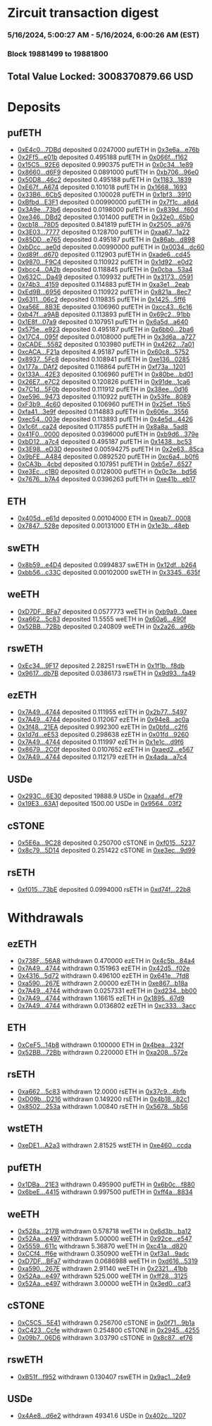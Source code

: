 # Zircuit transaction digest
### 5/16/2024, 5:00:27 AM - 5/16/2024, 6:00:26 AM (EST)
### Block 19881499 to 19881800

## Total Value Locked: 3008370879.66 USD

# Deposits
## pufETH
- [0xE4c0...7DBd](https://etherscan.io/address/0xE4c0751fEb789df5FeB43834d45733487a897DBd) deposited 0.0247000 pufETH in [0x3e6a...e76b](https://etherscan.io/tx/0xE4c0751fEb789df5FeB43834d45733487a897DBd)
- [0x2Ff5...e01b](https://etherscan.io/address/0x2Ff59C19e724500220cAABAE762DA5372f20e01b) deposited 0.495188 pufETH in [0x066f...f162](https://etherscan.io/tx/0x2Ff59C19e724500220cAABAE762DA5372f20e01b)
- [0x15C5...92E6](https://etherscan.io/address/0x15C5a6A17B9d91b723677c82378c7E4662a992E6) deposited 0.990375 pufETH in [0x0c34...1e89](https://etherscan.io/tx/0x15C5a6A17B9d91b723677c82378c7E4662a992E6)
- [0x8660...d6F9](https://etherscan.io/address/0x8660270288a58847F9eD3E24224966BcfD06d6F9) deposited 0.0891000 pufETH in [0xb706...96e0](https://etherscan.io/tx/0x8660270288a58847F9eD3E24224966BcfD06d6F9)
- [0x50D8...46c2](https://etherscan.io/address/0x50D833662577D696d46869B856410963Fb2746c2) deposited 0.495188 pufETH in [0x1183...1839](https://etherscan.io/tx/0x50D833662577D696d46869B856410963Fb2746c2)
- [0xE67f...A674](https://etherscan.io/address/0xE67f511aCf916b8cC464F78C3916286C20efA674) deposited 0.101018 pufETH in [0x1668...1693](https://etherscan.io/tx/0xE67f511aCf916b8cC464F78C3916286C20efA674)
- [0x33B6...6Cb5](https://etherscan.io/address/0x33B6Db7704c3F70EEC7b80Ce7Af0C78591306Cb5) deposited 0.100028 pufETH in [0x1bf3...3910](https://etherscan.io/tx/0x33B6Db7704c3F70EEC7b80Ce7Af0C78591306Cb5)
- [0xBfbd...E3F1](https://etherscan.io/address/0xBfbd8b698b8fe658debBde8ff45d2d1D7b08E3F1) deposited 0.00990000 pufETH in [0x7f1c...a8d4](https://etherscan.io/tx/0xBfbd8b698b8fe658debBde8ff45d2d1D7b08E3F1)
- [0x3A9e...73b6](https://etherscan.io/address/0x3A9e7d956FF96d065e7D42716919aaaD33cb73b6) deposited 0.0198000 pufETH in [0x839d...f60d](https://etherscan.io/tx/0x3A9e7d956FF96d065e7D42716919aaaD33cb73b6)
- [0xe346...DBd2](https://etherscan.io/address/0xe346F9D27cdf1146A5d4BbCC9C4E39C180b1DBd2) deposited 0.101400 pufETH in [0x32e0...65b0](https://etherscan.io/tx/0xe346F9D27cdf1146A5d4BbCC9C4E39C180b1DBd2)
- [0xcb18...78D5](https://etherscan.io/address/0xcb1863705098a404dD19f546541dA6a740D278D5) deposited 0.841819 pufETH in [0x2505...a976](https://etherscan.io/tx/0xcb1863705098a404dD19f546541dA6a740D278D5)
- [0x3E03...7777](https://etherscan.io/address/0x3E03819123cC6E06dE9692C2bD71Da5aFD777777) deposited 0.128700 pufETH in [0xaa67...1a22](https://etherscan.io/tx/0x3E03819123cC6E06dE9692C2bD71Da5aFD777777)
- [0x85DD...e765](https://etherscan.io/address/0x85DDD7EEDFc5E8dFae3CeadB934E8E500a47e765) deposited 0.495187 pufETH in [0x86ab...d898](https://etherscan.io/tx/0x85DDD7EEDFc5E8dFae3CeadB934E8E500a47e765)
- [0xbDcc...ae0d](https://etherscan.io/address/0xbDcc0c2eF5b5107192058A258DFf8aCf1D98ae0d) deposited 0.00990000 pufETH in [0x0034...dc60](https://etherscan.io/tx/0xbDcc0c2eF5b5107192058A258DFf8aCf1D98ae0d)
- [0xd89f...d670](https://etherscan.io/address/0xd89f40Bf2D437f5832dBb424AE2fc7069449d670) deposited 0.112903 pufETH in [0xade6...cd45](https://etherscan.io/tx/0xd89f40Bf2D437f5832dBb424AE2fc7069449d670)
- [0x9870...F9C4](https://etherscan.io/address/0x9870D0A45565aaA13CF1fB4f36D44A49095BF9C4) deposited 0.110922 pufETH in [0x1d92...e0d2](https://etherscan.io/tx/0x9870D0A45565aaA13CF1fB4f36D44A49095BF9C4)
- [0xbcc4...0A2b](https://etherscan.io/address/0xbcc4D0d2d5cb714a0080371d9200952d76ee0A2b) deposited 0.118845 pufETH in [0x0cba...53a4](https://etherscan.io/tx/0xbcc4D0d2d5cb714a0080371d9200952d76ee0A2b)
- [0x632C...Da49](https://etherscan.io/address/0x632C54Ed64679535042ae44BFfe97dF7B1D0Da49) deposited 0.109932 pufETH in [0x3173...0591](https://etherscan.io/tx/0x632C54Ed64679535042ae44BFfe97dF7B1D0Da49)
- [0x74b3...4159](https://etherscan.io/address/0x74b3c25486c769682483b41652A2084c4b754159) deposited 0.114883 pufETH in [0xa3e1...2eab](https://etherscan.io/tx/0x74b3c25486c769682483b41652A2084c4b754159)
- [0xEd9B...6956](https://etherscan.io/address/0xEd9B4890C7e05eb069F7ee23F245C5bd1BC36956) deposited 0.110922 pufETH in [0x821a...8ec7](https://etherscan.io/tx/0xEd9B4890C7e05eb069F7ee23F245C5bd1BC36956)
- [0x6311...06c2](https://etherscan.io/address/0x631153B105F6d2a88408c606bdB97d759C1006c2) deposited 0.119835 pufETH in [0x1425...5ff6](https://etherscan.io/tx/0x631153B105F6d2a88408c606bdB97d759C1006c2)
- [0xa56E...8B3E](https://etherscan.io/address/0xa56EE76B0a0D6D47722e0aFfb1CF95AaBeFE8B3E) deposited 0.106960 pufETH in [0xcc43...6c16](https://etherscan.io/tx/0xa56EE76B0a0D6D47722e0aFfb1CF95AaBeFE8B3E)
- [0xb47f...a9AB](https://etherscan.io/address/0xb47f2ACc5504d7484B17bB65D27F1c1932Cca9AB) deposited 0.113893 pufETH in [0x69c2...91bb](https://etherscan.io/tx/0xb47f2ACc5504d7484B17bB65D27F1c1932Cca9AB)
- [0x1E8f...07a9](https://etherscan.io/address/0x1E8f8b92650f0610a5D199f1ebCa0A86457707a9) deposited 0.107951 pufETH in [0x6a5d...a640](https://etherscan.io/tx/0x1E8f8b92650f0610a5D199f1ebCa0A86457707a9)
- [0x575e...e923](https://etherscan.io/address/0x575e075723AB0cBa8eAEc17e59157a9adBCDe923) deposited 0.495187 pufETH in [0x6bb0...2ba6](https://etherscan.io/tx/0x575e075723AB0cBa8eAEc17e59157a9adBCDe923)
- [0x17C4...095f](https://etherscan.io/address/0x17C4912A2486459CF80C2EC1F120db160bFc095f) deposited 0.0108000 pufETH in [0x3d6a...a727](https://etherscan.io/tx/0x17C4912A2486459CF80C2EC1F120db160bFc095f)
- [0xCADE...5582](https://etherscan.io/address/0xCADE9861df760A4A8724E8D27a7De4d5150e5582) deposited 0.103980 pufETH in [0x4262...7a01](https://etherscan.io/tx/0xCADE9861df760A4A8724E8D27a7De4d5150e5582)
- [0xcACA...F21a](https://etherscan.io/address/0xcACABFafF911d7fE25247E9aB6b8C8D19E37F21a) deposited 4.95187 pufETH in [0x60c8...5752](https://etherscan.io/tx/0xcACABFafF911d7fE25247E9aB6b8C8D19E37F21a)
- [0x8937...5Fc8](https://etherscan.io/address/0x89372237B291D4043Bb7fAA3e2C6588fc2105Fc8) deposited 0.108941 pufETH in [0xe136...0285](https://etherscan.io/tx/0x89372237B291D4043Bb7fAA3e2C6588fc2105Fc8)
- [0x177a...DAf2](https://etherscan.io/address/0x177aA698B5EF186714AE2D4974a21b134277DAf2) deposited 0.116864 pufETH in [0xf73a...1201](https://etherscan.io/tx/0x177aA698B5EF186714AE2D4974a21b134277DAf2)
- [0x133A...42E3](https://etherscan.io/address/0x133A1CA26B5df90389d841Ea7eAD15cD909e42E3) deposited 0.106960 pufETH in [0x80be...bd01](https://etherscan.io/tx/0x133A1CA26B5df90389d841Ea7eAD15cD909e42E3)
- [0x26E7...e7C2](https://etherscan.io/address/0x26E7Ee486B092b7311eB7E536711FBFbf3F6e7C2) deposited 0.120826 pufETH in [0x91de...1ca6](https://etherscan.io/tx/0x26E7Ee486B092b7311eB7E536711FBFbf3F6e7C2)
- [0x7C1d...5F0b](https://etherscan.io/address/0x7C1d8932D7bc01c94fC703eBfb8Cdd849bCa5F0b) deposited 0.111912 pufETH in [0x38ee...0d16](https://etherscan.io/tx/0x7C1d8932D7bc01c94fC703eBfb8Cdd849bCa5F0b)
- [0xe596...9473](https://etherscan.io/address/0xe596FDAECF6a4d98067Fe9c27a610F5943599473) deposited 0.110922 pufETH in [0x53fe...8089](https://etherscan.io/tx/0xe596FDAECF6a4d98067Fe9c27a610F5943599473)
- [0xF3b9...4c60](https://etherscan.io/address/0xF3b99Dd2DeD789430170637C50e96b62824d4c60) deposited 0.106960 pufETH in [0x25ef...15b5](https://etherscan.io/tx/0xF3b99Dd2DeD789430170637C50e96b62824d4c60)
- [0xfa41...3e9f](https://etherscan.io/address/0xfa41e401380b50cF98Ad39a07040cC3801463e9f) deposited 0.114883 pufETH in [0x606e...3556](https://etherscan.io/tx/0xfa41e401380b50cF98Ad39a07040cC3801463e9f)
- [0xec54...003e](https://etherscan.io/address/0xec54D1DBDdF1D0a529CC429F2c5Ad2aBb898003e) deposited 0.113893 pufETH in [0x4e5d...4426](https://etherscan.io/tx/0xec54D1DBDdF1D0a529CC429F2c5Ad2aBb898003e)
- [0x1c6f...ca24](https://etherscan.io/address/0x1c6f8aF1B140782D0C56B695dF21B97a81A3ca24) deposited 0.117855 pufETH in [0x8a8a...5ad8](https://etherscan.io/tx/0x1c6f8aF1B140782D0C56B695dF21B97a81A3ca24)
- [0x41F0...0000](https://etherscan.io/address/0x41F0BdBEd2122402d6D61815d558bC7b01000000) deposited 0.0396000 pufETH in [0xb9d6...379e](https://etherscan.io/tx/0x41F0BdBEd2122402d6D61815d558bC7b01000000)
- [0xbD12...a7c4](https://etherscan.io/address/0xbD129aFe4039a2Bbf4F68B3775d5927d4868a7c4) deposited 0.495187 pufETH in [0x1438...bc53](https://etherscan.io/tx/0xbD129aFe4039a2Bbf4F68B3775d5927d4868a7c4)
- [0x3E98...eD3D](https://etherscan.io/address/0x3E98d93877Cb0AA89C683b1C1851d5E01B26eD3D) deposited 0.00594275 pufETH in [0x2e63...85ca](https://etherscan.io/tx/0x3E98d93877Cb0AA89C683b1C1851d5E01B26eD3D)
- [0x9bFE...A484](https://etherscan.io/address/0x9bFEE0F263200f6f2595399A4aA16Aa9D753A484) deposited 0.0892520 pufETH in [0xc6a4...b0f6](https://etherscan.io/tx/0x9bFEE0F263200f6f2595399A4aA16Aa9D753A484)
- [0xCA3b...4cbd](https://etherscan.io/address/0xCA3b0EF4663af78DCee587B2c5F9776CfFC34cbd) deposited 0.107951 pufETH in [0xb5e7...6527](https://etherscan.io/tx/0xCA3b0EF4663af78DCee587B2c5F9776CfFC34cbd)
- [0xe3Ec...c1B0](https://etherscan.io/address/0xe3EcB23aF190c89f03982a1C4608BC976962c1B0) deposited 0.0128000 pufETH in [0x0c3e...bd56](https://etherscan.io/tx/0xe3EcB23aF190c89f03982a1C4608BC976962c1B0)
- [0x7676...b7A4](https://etherscan.io/address/0x767669086E3755c23925539669d41A023f03b7A4) deposited 0.0396263 pufETH in [0xe41b...eb17](https://etherscan.io/tx/0x767669086E3755c23925539669d41A023f03b7A4)
## ETH
- [0x405d...e61d](https://etherscan.io/address/0x405dbD30ba18C067476C5fbf3cD6da7a1A43e61d) deposited 0.00104000 ETH in [0xeab7...0008](https://etherscan.io/tx/0x405dbD30ba18C067476C5fbf3cD6da7a1A43e61d)
- [0x7847...528e](https://etherscan.io/address/0x7847E22640571873A5a624d24E3045092bcF528e) deposited 0.00131000 ETH in [0x1e3b...48eb](https://etherscan.io/tx/0x7847E22640571873A5a624d24E3045092bcF528e)
## swETH
- [0x8b59...e4D4](https://etherscan.io/address/0x8b59e12721D95AF7D41984C5b5eFb5ce0d49e4D4) deposited 0.0994837 swETH in [0x12df...b264](https://etherscan.io/tx/0x8b59e12721D95AF7D41984C5b5eFb5ce0d49e4D4)
- [0xbb56...c33C](https://etherscan.io/address/0xbb56Fd9601ea1E6562798274c364bb5F9828c33C) deposited 0.00102000 swETH in [0x3345...635f](https://etherscan.io/tx/0xbb56Fd9601ea1E6562798274c364bb5F9828c33C)
## weETH
- [0xD7DF...BFa7](https://etherscan.io/address/0xD7DF7E085214743530afF339aFC420c7c720BFa7) deposited 0.0577773 weETH in [0xb9a9...0aee](https://etherscan.io/tx/0xD7DF7E085214743530afF339aFC420c7c720BFa7)
- [0xa662...5c83](https://etherscan.io/address/0xa662c5fcBf114ea690BB407D001F32F751DB5c83) deposited 11.5555 weETH in [0x60a6...490f](https://etherscan.io/tx/0xa662c5fcBf114ea690BB407D001F32F751DB5c83)
- [0x52BB...72Bb](https://etherscan.io/address/0x52BBF71F66E6bb9c99BABaA8BA1c195Ed13f72Bb) deposited 0.240809 weETH in [0x2a26...a96b](https://etherscan.io/tx/0x52BBF71F66E6bb9c99BABaA8BA1c195Ed13f72Bb)
## rswETH
- [0xEc34...9F17](https://etherscan.io/address/0xEc3438d2F32303e059E9150fEbD6368239249F17) deposited 2.28251 rswETH in [0x1f1b...f8db](https://etherscan.io/tx/0xEc3438d2F32303e059E9150fEbD6368239249F17)
- [0x9617...db7B](https://etherscan.io/address/0x9617a57f28903a2E77be73c5F58791c114f3db7B) deposited 0.0386173 rswETH in [0x9d93...fa49](https://etherscan.io/tx/0x9617a57f28903a2E77be73c5F58791c114f3db7B)
## ezETH
- [0x7A49...4744](https://etherscan.io/address/0x7A493Be5c2ce014cD049Bf178a1ac0Db1B434744) deposited 0.111955 ezETH in [0x2b77...5497](https://etherscan.io/tx/0x7A493Be5c2ce014cD049Bf178a1ac0Db1B434744)
- [0x7A49...4744](https://etherscan.io/address/0x7A493Be5c2ce014cD049Bf178a1ac0Db1B434744) deposited 0.112067 ezETH in [0x94e8...ac0a](https://etherscan.io/tx/0x7A493Be5c2ce014cD049Bf178a1ac0Db1B434744)
- [0x3f48...21EA](https://etherscan.io/address/0x3f48a2a408E16Ce47d9F9706349514A45a9D21EA) deposited 0.992300 ezETH in [0x0bfd...c2f6](https://etherscan.io/tx/0x3f48a2a408E16Ce47d9F9706349514A45a9D21EA)
- [0x1d7d...eE53](https://etherscan.io/address/0x1d7d5D1c5a2e36ecc47a784BE757C6438139eE53) deposited 0.298638 ezETH in [0x01fd...9260](https://etherscan.io/tx/0x1d7d5D1c5a2e36ecc47a784BE757C6438139eE53)
- [0x7A49...4744](https://etherscan.io/address/0x7A493Be5c2ce014cD049Bf178a1ac0Db1B434744) deposited 0.111997 ezETH in [0x1e1c...d9f6](https://etherscan.io/tx/0x7A493Be5c2ce014cD049Bf178a1ac0Db1B434744)
- [0x8679...2C0f](https://etherscan.io/address/0x8679BCf9cB019D1b05b89DCA59D657b25D032C0f) deposited 0.0107652 ezETH in [0xaed2...e567](https://etherscan.io/tx/0x8679BCf9cB019D1b05b89DCA59D657b25D032C0f)
- [0x7A49...4744](https://etherscan.io/address/0x7A493Be5c2ce014cD049Bf178a1ac0Db1B434744) deposited 0.112179 ezETH in [0x4ada...a7c4](https://etherscan.io/tx/0x7A493Be5c2ce014cD049Bf178a1ac0Db1B434744)
## USDe
- [0x293C...6E30](https://etherscan.io/address/0x293C6937D8D82e05B01335F7B33FBA0c8e256E30) deposited 19888.9 USDe in [0xaafd...ef79](https://etherscan.io/tx/0x293C6937D8D82e05B01335F7B33FBA0c8e256E30)
- [0x19E3...63A1](https://etherscan.io/address/0x19E32a092589459A7B9d46c6136B5f53bA0963A1) deposited 1500.00 USDe in [0x9564...03f2](https://etherscan.io/tx/0x19E32a092589459A7B9d46c6136B5f53bA0963A1)
## cSTONE
- [0x5E6a...9C28](https://etherscan.io/address/0x5E6a66529EcDA28202B84441d0407AAbb7e29C28) deposited 0.250700 cSTONE in [0xf015...5237](https://etherscan.io/tx/0x5E6a66529EcDA28202B84441d0407AAbb7e29C28)
- [0x8c79...5D14](https://etherscan.io/address/0x8c79A3252D1ca011dd1be1D8D9dDBdAA9f445D14) deposited 0.251422 cSTONE in [0xe3ec...9d99](https://etherscan.io/tx/0x8c79A3252D1ca011dd1be1D8D9dDBdAA9f445D14)
## rsETH
- [0xf015...73bE](https://etherscan.io/address/0xf0158F64010440bE7271B8A6aFF23dcA350c73bE) deposited 0.0994000 rsETH in [0xd74f...22b8](https://etherscan.io/tx/0xf0158F64010440bE7271B8A6aFF23dcA350c73bE)
# Withdrawals
## ezETH
- [0x738F...56A8](https://etherscan.io/address/0x738FE7d52b0B89a1CB8740c97b3CAd2DA6d256A8) withdrawn 0.470000 ezETH in [0x4c5b...84a4](https://etherscan.io/tx/0x738FE7d52b0B89a1CB8740c97b3CAd2DA6d256A8)
- [0x7A49...4744](https://etherscan.io/address/0x7A493Be5c2ce014cD049Bf178a1ac0Db1B434744) withdrawn 0.151963 ezETH in [0x42d5...f02e](https://etherscan.io/tx/0x7A493Be5c2ce014cD049Bf178a1ac0Db1B434744)
- [0x4316...5d72](https://etherscan.io/address/0x4316c8275A46878837a0AaE31E5741E6C0665d72) withdrawn 0.496100 ezETH in [0x641e...7fd8](https://etherscan.io/tx/0x4316c8275A46878837a0AaE31E5741E6C0665d72)
- [0xa590...267E](https://etherscan.io/address/0xa590640E7E0ace8bE1c294CF665DB1c03143267E) withdrawn 2.00000 ezETH in [0xe867...b18a](https://etherscan.io/tx/0xa590640E7E0ace8bE1c294CF665DB1c03143267E)
- [0x7A49...4744](https://etherscan.io/address/0x7A493Be5c2ce014cD049Bf178a1ac0Db1B434744) withdrawn 0.0257331 ezETH in [0xd234...bb00](https://etherscan.io/tx/0x7A493Be5c2ce014cD049Bf178a1ac0Db1B434744)
- [0x7A49...4744](https://etherscan.io/address/0x7A493Be5c2ce014cD049Bf178a1ac0Db1B434744) withdrawn 1.16615 ezETH in [0x1895...67d9](https://etherscan.io/tx/0x7A493Be5c2ce014cD049Bf178a1ac0Db1B434744)
- [0x7A49...4744](https://etherscan.io/address/0x7A493Be5c2ce014cD049Bf178a1ac0Db1B434744) withdrawn 0.0136802 ezETH in [0xc333...3acc](https://etherscan.io/tx/0x7A493Be5c2ce014cD049Bf178a1ac0Db1B434744)
## ETH
- [0xCeF5...14b8](https://etherscan.io/address/0xCeF54BE41AFF243656fAA27a4BB01680575714b8) withdrawn 0.100000 ETH in [0x4bea...232f](https://etherscan.io/tx/0xCeF54BE41AFF243656fAA27a4BB01680575714b8)
- [0x52BB...72Bb](https://etherscan.io/address/0x52BBF71F66E6bb9c99BABaA8BA1c195Ed13f72Bb) withdrawn 0.220000 ETH in [0xa208...572e](https://etherscan.io/tx/0x52BBF71F66E6bb9c99BABaA8BA1c195Ed13f72Bb)
## rsETH
- [0xa662...5c83](https://etherscan.io/address/0xa662c5fcBf114ea690BB407D001F32F751DB5c83) withdrawn 12.0000 rsETH in [0x37c9...4bfb](https://etherscan.io/tx/0xa662c5fcBf114ea690BB407D001F32F751DB5c83)
- [0xD09b...D216](https://etherscan.io/address/0xD09bdc084D61009E245A94E09cd52619F48AD216) withdrawn 0.149200 rsETH in [0x4b18...82c1](https://etherscan.io/tx/0xD09bdc084D61009E245A94E09cd52619F48AD216)
- [0x8502...253a](https://etherscan.io/address/0x8502F5BF60182C3D55582C963f952Ae355F9253a) withdrawn 1.00840 rsETH in [0x5678...5b56](https://etherscan.io/tx/0x8502F5BF60182C3D55582C963f952Ae355F9253a)
## wstETH
- [0xeDE1...A2a3](https://etherscan.io/address/0xeDE1FAaF984763A544Ac3E95b4198434c552A2a3) withdrawn 2.81525 wstETH in [0xe460...ccda](https://etherscan.io/tx/0xeDE1FAaF984763A544Ac3E95b4198434c552A2a3)
## pufETH
- [0x1DBa...21E3](https://etherscan.io/address/0x1DBaba42bBb9Ce346AD33e63F02Dab09426121E3) withdrawn 0.495900 pufETH in [0x6b0c...f880](https://etherscan.io/tx/0x1DBaba42bBb9Ce346AD33e63F02Dab09426121E3)
- [0x6beE...4415](https://etherscan.io/address/0x6beE626Fe6f7b6ffAa718E7Ac898164cA0E34415) withdrawn 0.997500 pufETH in [0xff4a...8834](https://etherscan.io/tx/0x6beE626Fe6f7b6ffAa718E7Ac898164cA0E34415)
## weETH
- [0x528a...217B](https://etherscan.io/address/0x528a6F3d3dCc2b36A468355d4aFC1B3D521a217B) withdrawn 0.578718 weETH in [0x6d3b...ba12](https://etherscan.io/tx/0x528a6F3d3dCc2b36A468355d4aFC1B3D521a217B)
- [0x52Aa...e497](https://etherscan.io/address/0x52Aa899454998Be5b000Ad077a46Bbe360F4e497) withdrawn 5.00000 weETH in [0x92ce...e547](https://etherscan.io/tx/0x52Aa899454998Be5b000Ad077a46Bbe360F4e497)
- [0x5559...611c](https://etherscan.io/address/0x555952E2536781eB1957AE322b31e0B1db45611c) withdrawn 5.36870 weETH in [0xc41a...d820](https://etherscan.io/tx/0x555952E2536781eB1957AE322b31e0B1db45611c)
- [0xCCf4...ff6e](https://etherscan.io/address/0xCCf48587425143af4AaAdDA12Ada81271b5Cff6e) withdrawn 0.350900 weETH in [0xf3a1...9adc](https://etherscan.io/tx/0xCCf48587425143af4AaAdDA12Ada81271b5Cff6e)
- [0xD7DF...BFa7](https://etherscan.io/address/0xD7DF7E085214743530afF339aFC420c7c720BFa7) withdrawn 0.0686988 weETH in [0xd616...5319](https://etherscan.io/tx/0xD7DF7E085214743530afF339aFC420c7c720BFa7)
- [0xa590...267E](https://etherscan.io/address/0xa590640E7E0ace8bE1c294CF665DB1c03143267E) withdrawn 2.91140 weETH in [0x2321...41bb](https://etherscan.io/tx/0xa590640E7E0ace8bE1c294CF665DB1c03143267E)
- [0x52Aa...e497](https://etherscan.io/address/0x52Aa899454998Be5b000Ad077a46Bbe360F4e497) withdrawn 525.000 weETH in [0xff28...3125](https://etherscan.io/tx/0x52Aa899454998Be5b000Ad077a46Bbe360F4e497)
- [0x52Aa...e497](https://etherscan.io/address/0x52Aa899454998Be5b000Ad077a46Bbe360F4e497) withdrawn 3.00000 weETH in [0x3ed0...caf3](https://etherscan.io/tx/0x52Aa899454998Be5b000Ad077a46Bbe360F4e497)
## cSTONE
- [0xC5C5...5E41](https://etherscan.io/address/0xC5C58b4F4c2a4E4E67882E712744638BdCDC5E41) withdrawn 0.256700 cSTONE in [0x0f71...9b1a](https://etherscan.io/tx/0xC5C58b4F4c2a4E4E67882E712744638BdCDC5E41)
- [0xC423...Ccfe](https://etherscan.io/address/0xC4231d966280f0eB889980f91fCA2c557c08Ccfe) withdrawn 0.254800 cSTONE in [0x2945...4255](https://etherscan.io/tx/0xC4231d966280f0eB889980f91fCA2c557c08Ccfe)
- [0x09b7...06D6](https://etherscan.io/address/0x09b7aCeb4458BD12F8f3fd4BA68a6bDc28c006D6) withdrawn 3.03790 cSTONE in [0x8c87...ef76](https://etherscan.io/tx/0x09b7aCeb4458BD12F8f3fd4BA68a6bDc28c006D6)
## rswETH
- [0xB51f...f952](https://etherscan.io/address/0xB51fe34f4990Ef2dC919A60502F2469A3158f952) withdrawn 0.130407 rswETH in [0x9ac1...24e9](https://etherscan.io/tx/0xB51fe34f4990Ef2dC919A60502F2469A3158f952)
## USDe
- [0x4Ae8...d6e2](https://etherscan.io/address/0x4Ae8eF2e0A4223418873F025868f95FD4970d6e2) withdrawn 49341.6 USDe in [0x402c...1207](https://etherscan.io/tx/0x4Ae8eF2e0A4223418873F025868f95FD4970d6e2)
